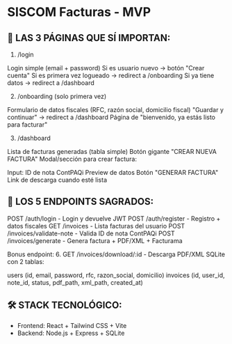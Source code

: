# SISCOM Facturas - MVP

## 🎯 LAS 3 PÁGINAS QUE SÍ IMPORTAN:

1. /login

Login simple (email + password)
Si es usuario nuevo → botón "Crear cuenta"
Si es primera vez logueado → redirect a /onboarding
Si ya tiene datos → redirect a /dashboard

2. /onboarding (solo primera vez)

Formulario de datos fiscales (RFC, razón social, domicilio fiscal)
"Guardar y continuar" → redirect a /dashboard
Página de "bienvenido, ya estás listo para facturar"

3. /dashboard

Lista de facturas generadas (tabla simple)
Botón gigante "CREAR NUEVA FACTURA"
Modal/sección para crear factura:

Input: ID de nota ContPAQi
Preview de datos
Botón "GENERAR FACTURA"
Link de descarga cuando esté lista

## 🚀 LOS 5 ENDPOINTS SAGRADOS:

POST /auth/login - Login y devuelve JWT
POST /auth/register - Registro + datos fiscales
GET /invoices - Lista facturas del usuario
POST /invoices/validate-note - Valida ID de nota ContPAQi
POST /invoices/generate - Genera factura + PDF/XML + Facturama

Bonus endpoint: 6. GET /invoices/download/:id - Descarga PDF/XML
SQLite con 2 tablas:

users (id, email, password, rfc, razon_social, domicilio)
invoices (id, user_id, note_id, status, pdf_path, xml_path, created_at)

## 🛠️ STACK TECNOLÓGICO:

- Frontend: React + Tailwind CSS + Vite
- Backend: Node.js + Express + SQLite
